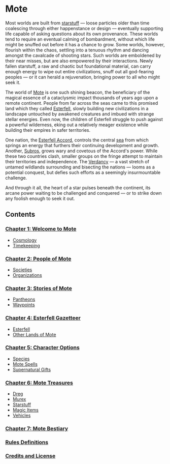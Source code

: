 # Mote

Most worlds are built from [starstuff](ch-6-mote-treasures/starstuff.md) — loose particles older than time coalescing through either happenstance or design — eventually supporting life capable of asking questions about its own provenance. These worlds tend to require an eventual calming of bombardment, without which life might be snuffed out before it has a chance to grow. Some worlds, however, flourish within the chaos, settling into a tenuous rhythm and dancing amongst the cavalcade of shooting stars. Such worlds are emboldened by their near misses, but are also empowered by their interactions. Newly fallen starstuff, a raw and chaotic but foundational material, can carry enough energy to wipe out entire civilizations, snuff out all god-fearing peoples — or it can herald a rejuvenation, bringing power to all who might seek it.

The world of [Mote](ch-1-welcome-to-mote/cosmology/mote.md) is one such shining beacon, the beneficiary of the magical essence of a cataclysmic impact thousands of years ago upon a remote continent. People from far across the seas came to this promised land which they called [Esterfell](ch-4-esterfell-gazetteer/esterfell/), slowly building new civilizations in a landscape untouched by awakened creatures and imbued with strange stellar energies. Even now, the children of Esterfell struggle to push against a powerful wilderness, eking out a relatively meager existence while building their empires in safer territories.

One nation, the [Esterfell Accord](ch-2-people-of-mote/societies/esterfell-accord/), controls the central [sea](ch-4-esterfell-gazetteer/esterfell/lenya/esterfell-sea/) from which springs an energy that furthers their continuing development and growth. Another, [Subros](ch-2-people-of-mote/societies/subros/), grows wary and covetous of the Accord's power. While these two countries clash, smaller groups on the fringe attempt to maintain their territories and independence. The [Verdancy](ch-2-people-of-mote/societies/verdancy/) — a vast stretch of untamed wildlands surrounding and bisecting the nations — looms as a potential conquest, but defies such efforts as a seemingly insurmountable challenge.

And through it all, the heart of a star pulses beneath the continent, its arcane power waiting to be challenged and conquered — or to strike down any foolish enough to seek it out.

## Contents

### [Chapter 1: Welcome to Mote](ch-1-welcome-to-mote/)

- [Cosmology](ch-1-welcome-to-mote/cosmology/)
- [Timekeeping](ch-1-welcome-to-mote/timekeeping.md)

### [Chapter 2: People of Mote](ch-2-people-of-mote/)

- [Societies](ch-2-people-of-mote/societies/)
- [Organizations](ch-2-people-of-mote/organizations/)

### [Chapter 3: Stories of Mote](ch-3-stories-of-mote/)

- [Pantheons](ch-3-stories-of-mote/pantheons/)
- [Waypoints](ch-3-stories-of-mote/waypoints.md)

### [Chapter 4: Esterfell Gazetteer](ch-4-esterfell-gazetteer/)

- [Esterfell](ch-4-esterfell-gazetteer/esterfell/)
- [Other Lands of Mote](ch-4-esterfell-gazetteer/other-lands-of-mote.md)

### [Chapter 5: Character Options](ch-5-character-options/)

- [Species](ch-5-character-options/species/)
- [Mote Spells](ch-5-character-options/mote-spells.md)
- [Supernatural Gifts](ch-5-character-options/supernatural-gifts.md)

### [Chapter 6: Mote Treasures](ch-6-mote-treasures/)

- [Dreg](ch-6-mote-treasures/dreg-ore.md)
- [Murex](ch-6-mote-treasures/)
- [Starstuff](ch-6-mote-treasures/starstuff.md)
- [Magic Items](ch-6-mote-treasures/magic-items/)
- [Vehicles](ch-6-mote-treasures/vehicles/)

### [Chapter 7: Mote Bestiary](ch-7-mote-bestiary/)

### [Rules Definitions](rules-definitions.md)

### [Credits and License](credits-and-license.md)
